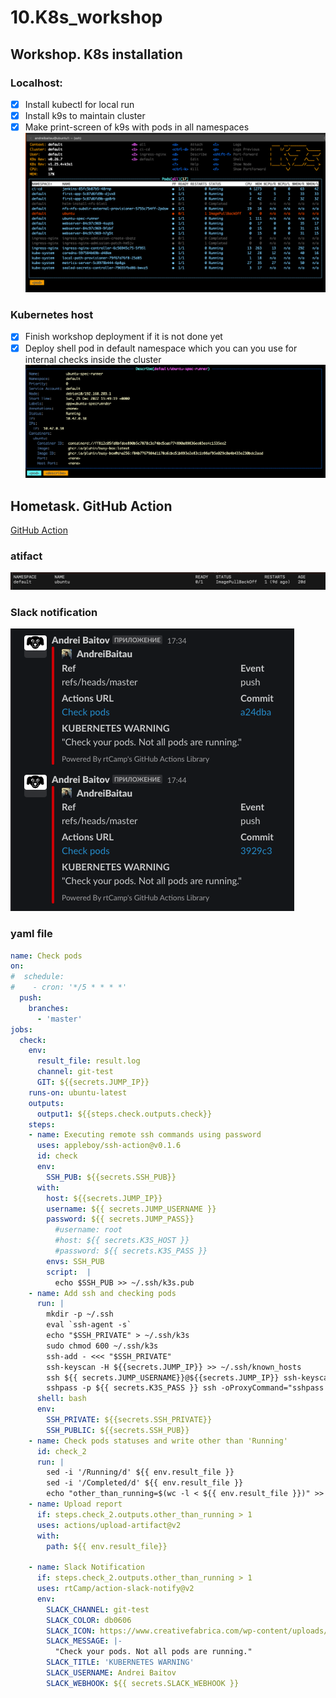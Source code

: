 # 10.K8s_workshop

## Workshop. K8s installation

### Localhost:

- [x] Install kubectl for local run
- [x] Install k9s to maintain cluster
- [x] Make print-screen of k9s with pods in all namespaces
![All_pods](all_pods.png)

### Kubernetes host

- [x] Finish workshop deployment if it is not done yet
- [x] Deploy shell pod in default namespace which you can you use for internal checks inside the cluster
![spec_pod](spec_pod.png)

## Hometask. GitHub Action

[GitHub Action](https://github.com/AndreiBaitau/sa2-22-22-git/actions/runs/3823322184)

### atifact

![artifact](artifact.png)

### Slack notification

![slack](slack.png)

### yaml file

```yaml
name: Check pods
on:
#  schedule:
#    - cron: '*/5 * * * *'
  push:
    branches:
      - 'master'
jobs:
  check:
    env:
      result_file: result.log
      channel: git-test
      GIT: ${{secrets.JUMP_IP}} 
    runs-on: ubuntu-latest
    outputs:
      output1: ${{steps.check.outputs.check}}
    steps:
    - name: Executing remote ssh commands using password
      uses: appleboy/ssh-action@v0.1.6
      id: check
      env:
        SSH_PUB: ${{secrets.SSH_PUB}}
      with:
        host: ${{secrets.JUMP_IP}}
        username: ${{ secrets.JUMP_USERNAME }}
        password: ${{ secrets.JUMP_PASS}}
          #username: root
          #host: ${{ secrets.K3S_HOST }}
          #password: ${{ secrets.K3S_PASS }}
        envs: SSH_PUB
        script:  |
          echo $SSH_PUB >> ~/.ssh/k3s.pub
    - name: Add ssh and checking pods
      run: |
        mkdir -p ~/.ssh
        eval `ssh-agent -s`
        echo "$SSH_PRIVATE" > ~/.ssh/k3s
        sudo chmod 600 ~/.ssh/k3s
        ssh-add - <<< "$SSH_PRIVATE"
        ssh-keyscan -H ${{secrets.JUMP_IP}} >> ~/.ssh/known_hosts
        ssh ${{ secrets.JUMP_USERNAME}}@${{secrets.JUMP_IP}} ssh-keyscan ${{ secrets.K3S_HOST }} >> ~/.ssh/known_hosts
        sshpass -p ${{ secrets.K3S_PASS }} ssh -oProxyCommand="sshpass ssh -W %h:%p ${{ secrets.JUMP_USERNAME}}@${{secrets.JUMP_IP}}" root@${{ secrets.K3S_HOST }} "kubectl get pods -A" >> ${{ env.result_file}}  
      shell: bash
      env:
        SSH_PRIVATE: ${{secrets.SSH_PRIVATE}}
        SSH_PUBLIC: ${{secrets.SSH_PUB}}
    - name: Check pods statuses and write other than 'Running'
      id: check_2
      run: |
        sed -i '/Running/d' ${{ env.result_file }}
        sed -i '/Completed/d' ${{ env.result_file }}
        echo "other_than_running=$(wc -l < ${{ env.result_file }})" >> $GITHUB_OUTPUT
    - name: Upload report
      if: steps.check_2.outputs.other_than_running > 1
      uses: actions/upload-artifact@v2
      with:
        path: ${{ env.result_file}}
  
    - name: Slack Notification
      if: steps.check_2.outputs.other_than_running > 1
      uses: rtCamp/action-slack-notify@v2
      env:
        SLACK_CHANNEL: git-test
        SLACK_COLOR: db0606
        SLACK_ICON: https://www.creativefabrica.com/wp-content/uploads/2019/03/Dog-Icon-by-Mine-Eyes-Design.jpg
        SLACK_MESSAGE: |-
          "Check your pods. Not all pods are running."
        SLACK_TITLE: 'KUBERNETES WARNING'
        SLACK_USERNAME: Andrei Baitov
        SLACK_WEBHOOK: ${{ secrets.SLACK_WEBHOOK }}
```